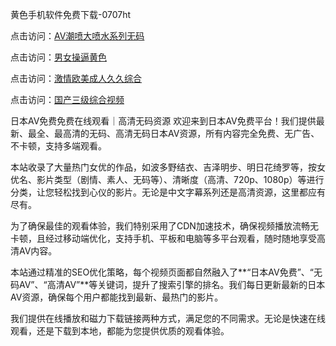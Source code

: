 
黄色手机软件免费下载-0707ht


点击访问：<a href="https://gsd-agv.pages.dev/">AV潮喷大喷水系列无码</a>

点击访问：<a href="https://gsd-agv.pages.dev/">男女操逼黄色</a>

点击访问：<a href="https://rtj-3zo.pages.dev/">激情欧美成人久久综合</a>

点击访问：<a href="https://fdhf-454.pages.dev/">国产三级综合视频</a>


日本AV免费免费在线观看｜高清无码资源
欢迎来到日本AV免费平台！我们提供最新、最全、最高清的无码、高清无码日本AV资源，所有内容完全免费、无广告、不卡顿，支持多端观看。

本站收录了大量热门女优的作品，如波多野结衣、吉泽明步、明日花绮罗等，按女优名、影片类型（剧情、素人、无码等）、清晰度（高清、720p、1080p）等进行分类，让您轻松找到心仪的影片。无论是中文字幕系列还是高清资源，这里都应有尽有。

为了确保最佳的观看体验，我们特别采用了CDN加速技术，确保视频播放流畅无卡顿，且经过移动端优化，支持手机、平板和电脑等多平台观看，随时随地享受高清AV内容。

本站通过精准的SEO优化策略，每个视频页面都自然融入了**“日本AV免费”、“无码AV”、“高清AV”**等关键词，提升了搜索引擎的排名。我们每日更新最新的日本AV资源，确保每个用户都能找到最新、最热门的影片。

我们提供在线播放和磁力下载链接两种方式，满足您的不同需求。无论是快速在线观看，还是下载到本地，都能为您提供优质的观看体验。



<span style="display:none;">[Canonical link](）</span>
